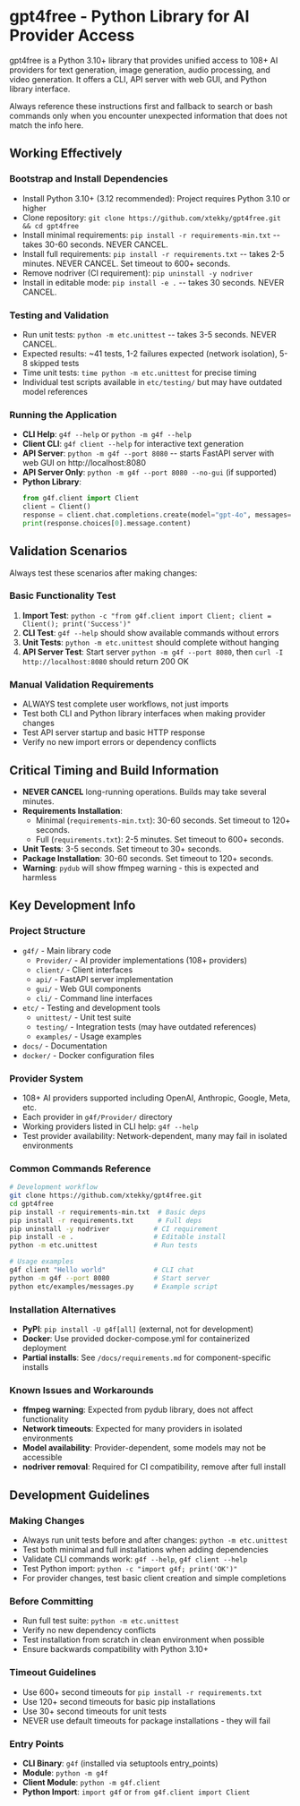 # gpt4free - Python Library for AI Provider Access

gpt4free is a Python 3.10+ library that provides unified access to 108+ AI providers for text generation, image generation, audio processing, and video generation. It offers a CLI, API server with web GUI, and Python library interface.

Always reference these instructions first and fallback to search or bash commands only when you encounter unexpected information that does not match the info here.

## Working Effectively

### Bootstrap and Install Dependencies
- Install Python 3.10+ (3.12 recommended): Project requires Python 3.10 or higher
- Clone repository: `git clone https://github.com/xtekky/gpt4free.git && cd gpt4free`
- Install minimal requirements: `pip install -r requirements-min.txt` -- takes 30-60 seconds. NEVER CANCEL.
- Install full requirements: `pip install -r requirements.txt` -- takes 2-5 minutes. NEVER CANCEL. Set timeout to 600+ seconds.
- Remove nodriver (CI requirement): `pip uninstall -y nodriver`
- Install in editable mode: `pip install -e .` -- takes 30 seconds. NEVER CANCEL.

### Testing and Validation
- Run unit tests: `python -m etc.unittest` -- takes 3-5 seconds. NEVER CANCEL.
- Expected results: ~41 tests, 1-2 failures expected (network isolation), 5-8 skipped tests
- Time unit tests: `time python -m etc.unittest` for precise timing
- Individual test scripts available in `etc/testing/` but may have outdated model references

### Running the Application
- **CLI Help**: `g4f --help` or `python -m g4f --help`
- **Client CLI**: `g4f client --help` for interactive text generation
- **API Server**: `python -m g4f --port 8080` -- starts FastAPI server with web GUI on http://localhost:8080
- **API Server Only**: `python -m g4f --port 8080 --no-gui` (if supported)
- **Python Library**: 
  ```python
  from g4f.client import Client
  client = Client()
  response = client.chat.completions.create(model="gpt-4o", messages=[{"role": "user", "content": "Hello"}])
  print(response.choices[0].message.content)
  ```

## Validation Scenarios

Always test these scenarios after making changes:

### Basic Functionality Test
1. **Import Test**: `python -c "from g4f.client import Client; client = Client(); print('Success')"`
2. **CLI Test**: `g4f --help` should show available commands without errors
3. **Unit Tests**: `python -m etc.unittest` should complete without hanging
4. **API Server Test**: Start server `python -m g4f --port 8080`, then `curl -I http://localhost:8080` should return 200 OK

### Manual Validation Requirements
- ALWAYS test complete user workflows, not just imports
- Test both CLI and Python library interfaces when making provider changes
- Test API server startup and basic HTTP response
- Verify no new import errors or dependency conflicts

## Critical Timing and Build Information

- **NEVER CANCEL** long-running operations. Builds may take several minutes.
- **Requirements Installation**: 
  - Minimal (`requirements-min.txt`): 30-60 seconds. Set timeout to 120+ seconds.
  - Full (`requirements.txt`): 2-5 minutes. Set timeout to 600+ seconds.
- **Unit Tests**: 3-5 seconds. Set timeout to 30+ seconds.
- **Package Installation**: 30-60 seconds. Set timeout to 120+ seconds.
- **Warning**: `pydub` will show ffmpeg warning - this is expected and harmless

## Key Development Info

### Project Structure
- `g4f/` - Main library code
  - `Provider/` - AI provider implementations (108+ providers)
  - `client/` - Client interfaces
  - `api/` - FastAPI server implementation
  - `gui/` - Web GUI components
  - `cli/` - Command line interfaces
- `etc/` - Testing and development tools
  - `unittest/` - Unit test suite
  - `testing/` - Integration tests (may have outdated references)
  - `examples/` - Usage examples
- `docs/` - Documentation
- `docker/` - Docker configuration files

### Provider System
- 108+ AI providers supported including OpenAI, Anthropic, Google, Meta, etc.
- Each provider in `g4f/Provider/` directory
- Working providers listed in CLI help: `g4f --help`
- Test provider availability: Network-dependent, many may fail in isolated environments

### Common Commands Reference
```bash
# Development workflow
git clone https://github.com/xtekky/gpt4free.git
cd gpt4free
pip install -r requirements-min.txt  # Basic deps
pip install -r requirements.txt      # Full deps  
pip uninstall -y nodriver           # CI requirement
pip install -e .                    # Editable install
python -m etc.unittest              # Run tests

# Usage examples
g4f client "Hello world"            # CLI chat
python -m g4f --port 8080           # Start server
python etc/examples/messages.py     # Example script
```

### Installation Alternatives
- **PyPI**: `pip install -U g4f[all]` (external, not for development)
- **Docker**: Use provided docker-compose.yml for containerized deployment
- **Partial installs**: See `/docs/requirements.md` for component-specific installs

### Known Issues and Workarounds
- **ffmpeg warning**: Expected from pydub library, does not affect functionality
- **Network timeouts**: Expected for many providers in isolated environments
- **Model availability**: Provider-dependent, some models may not be accessible
- **nodriver removal**: Required for CI compatibility, remove after full install

## Development Guidelines

### Making Changes
- Always run unit tests before and after changes: `python -m etc.unittest`
- Test both minimal and full installations when adding dependencies
- Validate CLI commands work: `g4f --help`, `g4f client --help`
- Test Python import: `python -c "import g4f; print('OK')"`
- For provider changes, test basic client creation and simple completions

### Before Committing
- Run full test suite: `python -m etc.unittest` 
- Verify no new dependency conflicts
- Test installation from scratch in clean environment when possible
- Ensure backwards compatibility with Python 3.10+

### Timeout Guidelines
- Use 600+ second timeouts for `pip install -r requirements.txt`
- Use 120+ second timeouts for basic pip installations  
- Use 30+ second timeouts for unit tests
- NEVER use default timeouts for package installations - they will fail

### Entry Points
- **CLI Binary**: `g4f` (installed via setuptools entry_points)
- **Module**: `python -m g4f` 
- **Client Module**: `python -m g4f.client`
- **Python Import**: `import g4f` or `from g4f.client import Client`